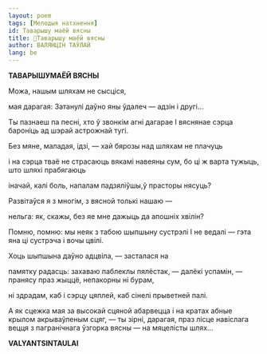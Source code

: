 ```yaml
---
layout: poem
tags: [Мелодыя натхнення]
id: Таварышу маёй вясны
title: 🚧Таварышу маёй вясны
author: ВАЛЯНЦІН ТАЎЛАЙ
lang: be
---
```



 
**ТАВАРЫШУМАЁЙ ВЯСНЫ**

Можа, нашым шляхам не сысціся,

мая дарагая: Затанулі даўно яны ўдалеч — адзін і другі...

Ты пазнаеш па песні, хто ў звонкім агні дагарае I вяснянае сэрца бароніць ад шэрай астрожнай тугі.

Без мяне, маладая, ідзі, — хай бярозы над шляхам не плачуць

і на сэрца тваё не страсаюць вякамі навеяны сум, бо ці ж варта тужыць, што шляхі прабягаюць

іначай, калі боль, напалам падзяліўшы,ў прасторы нясуць?

Развітаўся я з многім, з вясной толькі нашаю  —

нельга: як, скажы, без яе мне дажыць да апошніх хвілін?

Помню, помню: мы неяк з табою шыпшыну сустрэлі I не ведалі — гэта яна ці сустрэча і вочы цвілі.

Хоць шыпшына даўно адцвіла, — засталася на

памятку радасць: захаваю паблеклы пялёстак, — далёкі успамін, — пранясу праз жыццё, непакорны ні бурам,

ні здрадам, каб і сэрцу цяплей, каб сінелі прыветней палі.

А як сцежка мая за высокай сцяной абарвецца і на кратах абные крылом акрываўленым сцяг, — ты зірні, дарагая, праз лісце навіслага вецця з пагранічнага ўзгорка вясны — на мяцелісты шлях...

**VALYANTSINTAULAI**
